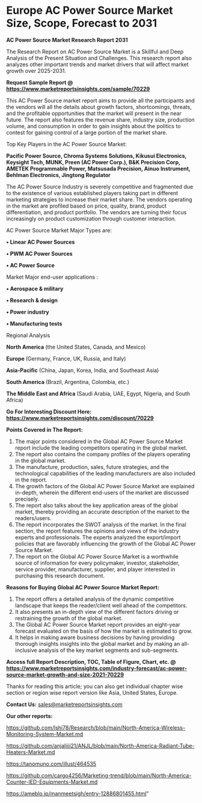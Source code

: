# Europe AC Power Source Market Size, Scope, Forecast to 2031

<strong>AC Power Source Market Research Report 2031</strong>

The Research Report on AC Power Source Market is a Skillful and Deep Analysis of the Present Situation and Challenges. This research report also analyzes other important trends and market drivers that will affect market growth over 2025-2031.

<strong>Request Sample Report @ <a href=https://www.marketreportsinsights.com/sample/70229>https://www.marketreportsinsights.com/sample/70229</a></strong>

This AC Power Source market report aims to provide all the participants and the vendors will all the details about growth factors, shortcomings, threats, and the profitable opportunities that the market will present in the near future. The report also features the revenue share, industry size, production volume, and consumption in order to gain insights about the politics to contest for gaining control of a large portion of the market share.

Top Key Players in the AC Power Source Market:

<strong>Pacific Power Source, Chroma Systems Solutions, Kikusui Electronics, Keysight Tech, MUNK, Preen (AC Power Corp.), B&K Precision Corp, AMETEK Programmable Power, Matsusada Precision, Ainuo Instrument, Behlman Electronics, Jingtong Regulator</strong>

The AC Power Source Industry is severely competitive and fragmented due to the existence of various established players taking part in different marketing strategies to increase their market share. The vendors operating in the market are profiled based on price, quality, brand, product differentiation, and product portfolio. The vendors are turning their focus increasingly on product customization through customer interaction.

AC Power Source Market Major Types are:

<strong>• Linear AC Power Sources

• PWM AC Power Sources

• AC Power Source</strong>

Market Major end-user applications :

<strong>• Aerospace & military

• Research & design

• Power industry

• Manufacturing tests</strong>

Regional Analysis

</u><strong><b>North America</b></strong> (the United States, Canada, and Mexico)

<strong><b>Europe </b></strong>(Germany, France, UK, Russia, and Italy)

<strong><b>Asia-Pacific</b></strong> (China, Japan, Korea, India, and Southeast Asia)

<strong><b>South America</b></strong> (Brazil, Argentina, Colombia, etc.)

<strong><b>The Middle East and Africa</b></strong> (Saudi Arabia, UAE, Egypt, Nigeria, and South Africa)

<strong>Go For Interesting Discount Here: <a href=https://www.marketreportsinsights.com/discount/70229>https://www.marketreportsinsights.com/discount/70229</a></strong>

<strong>Points Covered in The Report:</strong>
<ol>
  <li>The major points considered in the Global AC Power Source Market report include the leading competitors operating in the global market.</li>
  <li>The report also contains the company profiles of the players operating in the global market.</li>
  <li>The manufacture, production, sales, future strategies, and the technological capabilities of the leading manufacturers are also included in the report.</li>
  <li>The growth factors of the Global AC Power Source Market are explained in-depth, wherein the different end-users of the market are discussed precisely.</li>
  <li>The report also talks about the key application areas of the global market, thereby providing an accurate description of the market to the readers/users.</li>
  <li>The report incorporates the SWOT analysis of the market. In the final section, the report features the opinions and views of the industry experts and professionals. The experts analyzed the export/import policies that are favorably influencing the growth of the Global AC Power Source Market.</li>
  <li>The report on the Global AC Power Source Market is a worthwhile source of information for every policymaker, investor, stakeholder, service provider, manufacturer, supplier, and player interested in purchasing this research document.</li>
</ol>
<strong>Reasons for Buying Global AC Power Source Market Report:</strong>

<ol>
  <li>The report offers a detailed analysis of the dynamic competitive landscape that keeps the reader/client well ahead of the competitors.</li>
  <li>It also presents an in-depth view of the different factors driving or restraining the growth of the global market.</li>
  <li>The Global AC Power Source Market report provides an eight-year forecast evaluated on the basis of how the market is estimated to grow.</li>
  <li>It helps in making aware business decisions by having providing thorough insights insights into the global market and by making an all-inclusive analysis of the key market segments and sub-segments.</li>
</ol>
<strong>Access full Report Description, TOC, Table of Figure, Chart, etc. @ <a href=https://www.marketreportsinsights.com/industry-forecast/ac-power-source-market-growth-and-size-2021-70229>https://www.marketreportsinsights.com/industry-forecast/ac-power-source-market-growth-and-size-2021-70229</a></strong>


Thanks for reading this article; you can also get individual chapter wise section or region wise report version like Asia, United States, Europe.

<strong>Contact Us:</strong>
sales@marketreportsinsights.com

<strong>Our other reports:</strong>

<a href=https://github.com/Ishi78/Research/blob/main/North-America-Wireless-Monitoring-System-Market.md>https://github.com/Ishi78/Research/blob/main/North-America-Wireless-Monitoring-System-Market.md</a>

<a href=https://github.com/anjaliiii21/ANJL/blob/main/North-America-Radiant-Tube-Heaters-Market.md>https://github.com/anjaliiii21/ANJL/blob/main/North-America-Radiant-Tube-Heaters-Market.md</a>

<a href=https://tanomuno.com/illust/464535>https://tanomuno.com/illust/464535</a>

<a href=https://github.com/cargo4256/Marketing-trend/blob/main/North-America-Counter-IED-Equipments-Market.md>https://github.com/cargo4256/Marketing-trend/blob/main/North-America-Counter-IED-Equipments-Market.md</a>

<a href=https://ameblo.jp/manmeetsigh/entry-12886801455.html>https://ameblo.jp/manmeetsigh/entry-12886801455.html</a>"
